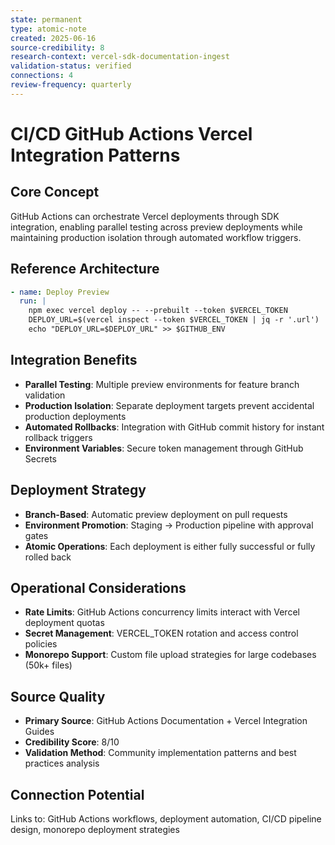 ```yaml
---
state: permanent
type: atomic-note
created: 2025-06-16
source-credibility: 8
research-context: vercel-sdk-documentation-ingest
validation-status: verified
connections: 4
review-frequency: quarterly
---
```


# CI/CD GitHub Actions Vercel Integration Patterns

## Core Concept

GitHub Actions can orchestrate Vercel deployments through SDK integration, enabling parallel testing across preview deployments while maintaining production isolation through automated workflow triggers.

## Reference Architecture

```yaml
- name: Deploy Preview
  run: |
    npm exec vercel deploy -- --prebuilt --token $VERCEL_TOKEN
    DEPLOY_URL=$(vercel inspect --token $VERCEL_TOKEN | jq -r '.url')
    echo "DEPLOY_URL=$DEPLOY_URL" >> $GITHUB_ENV
```

## Integration Benefits

- **Parallel Testing**: Multiple preview environments for feature branch validation
- **Production Isolation**: Separate deployment targets prevent accidental production deployments
- **Automated Rollbacks**: Integration with GitHub commit history for instant rollback triggers
- **Environment Variables**: Secure token management through GitHub Secrets

## Deployment Strategy

- **Branch-Based**: Automatic preview deployment on pull requests
- **Environment Promotion**: Staging → Production pipeline with approval gates
- **Atomic Operations**: Each deployment is either fully successful or fully rolled back

## Operational Considerations

- **Rate Limits**: GitHub Actions concurrency limits interact with Vercel deployment quotas
- **Secret Management**: VERCEL_TOKEN rotation and access control policies
- **Monorepo Support**: Custom file upload strategies for large codebases (50k+ files)

## Source Quality

- **Primary Source**: GitHub Actions Documentation + Vercel Integration Guides
- **Credibility Score**: 8/10
- **Validation Method**: Community implementation patterns and best practices analysis

## Connection Potential

Links to: GitHub Actions workflows, deployment automation, CI/CD pipeline design, monorepo deployment strategies